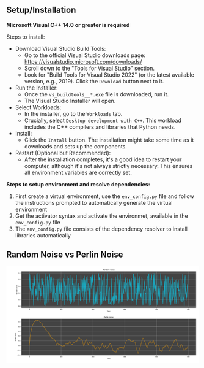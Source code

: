 ## Setup/Installation
 **Microsoft Visual C++ 14.0 or greater is required**
 
Steps to install:
- Download Visual Studio Build Tools:
  - Go to the official Visual Studio downloads page: https://visualstudio.microsoft.com/downloads/
  - Scroll down to the "Tools for Visual Studio" section.
  - Look for "Build Tools for Visual Studio 2022" (or the latest available version, e.g., 2019). Click the `Download` button next to it.
- Run the Installer:
  - Once the `vs_buildtools__*.exe` file is downloaded, run it.
  - The Visual Studio Installer will open.
- Select Workloads:
  - In the installer, go to the `Workloads` tab.
  - Crucially, select `Desktop development with C++`. This workload includes the C++ compilers and libraries that Python needs.
- Install:
  - Click the `Install` button. The installation might take some time as it downloads and sets up the components.
- Restart (Optional but Recommended):
  - After the installation completes, it's a good idea to restart your computer, although it's not always strictly necessary. This ensures all environment variables are correctly set.

**Steps to setup environment and resolve dependencies:**
1. First create a virtual environment, use the `env_config.py` file and follow the instructions prompted to automatically generate the virtual environment
2. Get the activator syntax and activate the environmet, available in the `env_config.py` file
3. The `env_config.py` file consists of the dependency resolver to install libraries automatically



## Random Noise vs Perlin Noise

<img src ="Images/random_vs_perlin.png" width = "1500">


